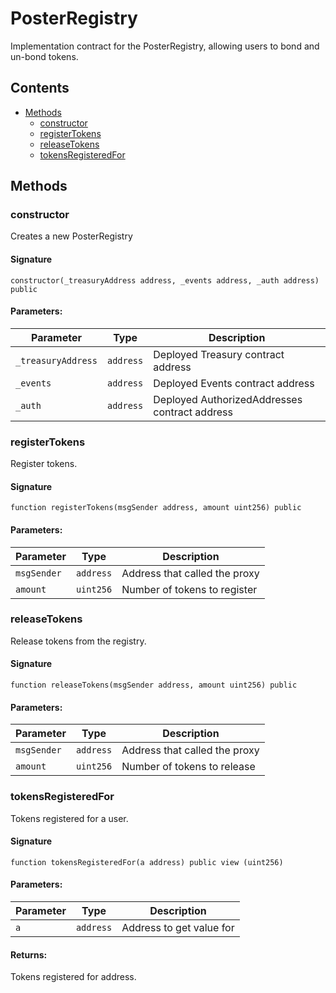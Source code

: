 # PosterRegistry

Implementation contract for the PosterRegistry, allowing users to bond and un-bond tokens.

## Contents

-   [Methods](undefined)
    -   [constructor](#constructor)
    -   [registerTokens](#registertokens)
    -   [releaseTokens](#releasetokens)
    -   [tokensRegisteredFor](#tokensregisteredfor)

## Methods

### constructor

Creates a new PosterRegistry

#### Signature

```solidity
constructor(_treasuryAddress address, _events address, _auth address) public
```

#### Parameters:

| Parameter          | Type      | Description                                   |
| ------------------ | --------- | --------------------------------------------- |
| `_treasuryAddress` | `address` | Deployed Treasury contract address            |
| `_events`          | `address` | Deployed Events contract address              |
| `_auth`            | `address` | Deployed AuthorizedAddresses contract address |

### registerTokens

Register tokens.

#### Signature

```solidity
function registerTokens(msgSender address, amount uint256) public
```

#### Parameters:

| Parameter   | Type      | Description                   |
| ----------- | --------- | ----------------------------- |
| `msgSender` | `address` | Address that called the proxy |
| `amount`    | `uint256` | Number of tokens to register  |

### releaseTokens

Release tokens from the registry.

#### Signature

```solidity
function releaseTokens(msgSender address, amount uint256) public
```

#### Parameters:

| Parameter   | Type      | Description                   |
| ----------- | --------- | ----------------------------- |
| `msgSender` | `address` | Address that called the proxy |
| `amount`    | `uint256` | Number of tokens to release   |

### tokensRegisteredFor

Tokens registered for a user.

#### Signature

```solidity
function tokensRegisteredFor(a address) public view (uint256)
```

#### Parameters:

| Parameter | Type      | Description              |
| --------- | --------- | ------------------------ |
| `a`       | `address` | Address to get value for |

#### Returns:

Tokens registered for address.
